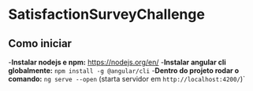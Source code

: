 # SatisfactionSurveyChallenge

## Como iniciar

-**Instalar nodejs e npm:** https://nodejs.org/en/
-**Instalar angular cli globalmente:** `npm install -g @angular/cli`
-**Dentro do projeto rodar o comando:** `ng serve --open` (starta servidor em `http://localhost:4200/`)`
